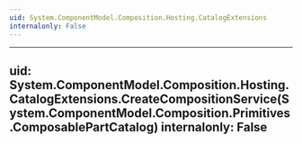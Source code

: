 ```yaml
---
uid: System.ComponentModel.Composition.Hosting.CatalogExtensions
internalonly: False
---
```


---
uid: System.ComponentModel.Composition.Hosting.CatalogExtensions.CreateCompositionService(System.ComponentModel.Composition.Primitives.ComposablePartCatalog)
internalonly: False
---
